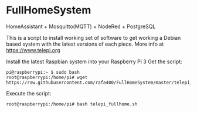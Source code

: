 # FullHomeSystem
HomeAssistant + Mosquitto(MQTT) + NodeRed + PostgreSQL


This is a script to install working set of software to get working a Debian based system with the latest versions of each piece.
More info at https://www.telepi.org


Install the latest Raspbian system into your Raspberry Pi 3
Get the script:
```
pi@raspberrypi:~ $ sudo bash
root@raspberrypi:/home/pi# wget https://raw.githubusercontent.com/rafa400/FullHomeSystem/master/telepi_fullhome.sh
```
Execute the script:
```
root@raspberrypi:/home/pi# bash telepi_fullhome.sh
```
